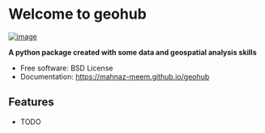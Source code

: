 # Welcome to geohub


[![image](https://img.shields.io/pypi/v/geohub.svg)](https://pypi.python.org/pypi/geohub)


**A python package created with some data and geospatial analysis skills**


-   Free software: BSD License
-   Documentation: <https://mahnaz-meem.github.io/geohub>
    

## Features

-   TODO
